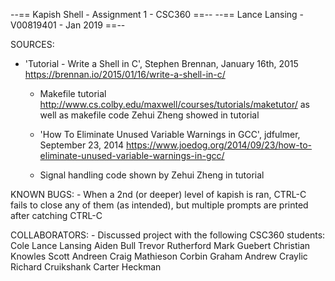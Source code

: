 --== Kapish Shell - Assignment 1 - CSC360 ==--
--== Lance Lansing - V00819401 - Jan 2019 ==--

SOURCES:
  - 'Tutorial - Write a Shell in C', Stephen Brennan, January 16th, 2015
      https://brennan.io/2015/01/16/write-a-shell-in-c/

    - Makefile tutorial http://www.cs.colby.edu/maxwell/courses/tutorials/maketutor/
        as well as makefile code Zehui Zheng showed in tutorial

    - 'How To Eliminate Unused Variable Warnings in GCC', jdfulmer, September 23,
       2014
         https://www.joedog.org/2014/09/23/how-to-eliminate-unused-variable-warnings-in-gcc/

    - Signal handling code shown by Zehui Zheng in tutorial

KNOWN BUGS:
    - When a 2nd (or deeper) level of kapish is ran, CTRL-C fails to close any
			of them (as intended), but multiple prompts are printed after catching
			CTRL-C

COLLABORATORS:
		- Discussed project with the following CSC360 students:
				Cole Lance Lansing
				Aiden Bull
				Trevor Rutherford
				Mark Guebert
				Christian Knowles
				Scott Andreen
				Craig Mathieson
				Corbin Graham
				Andrew Craylic
				Richard Cruikshank
				Carter Heckman
